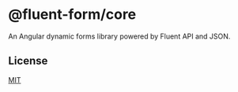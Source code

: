 # @fluent-form/core

An Angular dynamic forms library powered by Fluent API and JSON.

## License

[MIT](https://github.com/fluent-form/fluent-form/blob/main/LICENSE)
